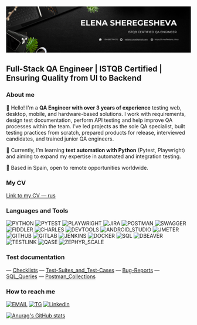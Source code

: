 [![Header](https://github.com/redana-ursa-qa/redana-ursa-qa/blob/main/assets/White%20and%20Black%20Simple%20Marketing%20LinkedIn%20Banner-2.png)](https://www.linkedin.com/in/redana-ursa-qa/)

## Full-Stack QA Engineer | ISTQB Certified | Ensuring Quality from UI to Backend

### About me

👋 Hello! I'm a **QA Engineer with over 3 years of experience** testing web, desktop, mobile, and hardware-based solutions. 
I work with requirements, design test documentation, perform API testing and help improve QA processes within the team.
I’ve led projects as the sole QA specialist, built testing practices from scratch, prepared products for release, interviewed candidates, and trained junior QA engineers.

🌱 Currently, I’m learning **test automation with Python** (Pytest, Playwright) and aiming to expand my expertise in automated and integration testing. 

📍 Based in Spain, open to remote opportunities worldwide.

### My CV
[Link to my CV — rus](https://drive.google.com/file/d/1xAyk4qe06r6o5v3fpqkjgN3Jlt3vuiNC/view?usp=sharing)
<!-- [Link to my CV — eng](https://) -->
<!-- [Link to my CV — spa](https://) -->

### Languages and Tools
![PYTHON](https://img.shields.io/badge/Python-090909?style=for-the-badge&logo=python)
![PYTEST](https://img.shields.io/badge/Pytest-090909?style=for-the-badge&logo=pytest)
![PLAYWRIGHT](https://img.shields.io/badge/Playwright-090909?style=for-the-badge&logo=playwright)
![JIRA](https://img.shields.io/badge/JIRA-090909?style=for-the-badge&logo=jira&logoColor=0055cc)
![POSTMAN](https://img.shields.io/badge/Postman-090909?style=for-the-badge&logo=postman&logoColor=ef4e14)
![SWAGGER](https://img.shields.io/badge/Swagger-090909?style=for-the-badge&logo=swagger&logoColor=38B832)
![FIDDLER](https://img.shields.io/badge/Fiddler-090909?style=for-the-badge&logo=fiddler)
![CHARLES](https://img.shields.io/badge/Charles-090909?style=for-the-badge&logo=charles&logoColor=eef0ff)
![DEVTOOLS](https://img.shields.io/badge/Devtools-090909?style=for-the-badge&logo=googlechrome)
![ANDROID_STUDIO](https://img.shields.io/badge/Android_Studio-090909?style=for-the-badge&logo=androidstudio)
![JMETER](https://img.shields.io/badge/JMeter-090909?style=for-the-badge&logo=apache&logoColor=b2204f)
![GITHUB](https://img.shields.io/badge/Github-090909?style=for-the-badge&logo=github&logoColor=ebebe8)
![GITLAB](https://img.shields.io/badge/Gitlab-090909?style=for-the-badge&logo=gitlab&logoColor)
![JENKINS](https://img.shields.io/badge/Jenkins-090909?style=for-the-badge&logo=jenkins&logoColor=d33833)
![DOCKER](https://img.shields.io/badge/Docker-090909?style=for-the-badge&logo=docker)
![SQL](https://img.shields.io/badge/sql-090909?style=for-the-badge&logo=postgresql)
![DBEAVER](https://img.shields.io/badge/Dbeaver-090909?style=for-the-badge&logo=dbeaver&logoColor=897263)
![TESTLINK](https://img.shields.io/badge/TestLink-090909?style=for-the-badge&logo=testlink)
![QASE](https://img.shields.io/badge/Qase-090909?style=for-the-badge&logo=qase)
![ZEPHYR_SCALE](https://img.shields.io/badge/Zephyr_Scale-090909?style=for-the-badge&logo=zephyr)

### Test documentation
— [Checklists]()
— [Test-Suites_and_Test-Cases]()
— [Bug-Reports]()
— [SQL_Queries]()
— [Postman_Collections]()
<!-- (https://github.com/redana.ursa-qa/check-list /bug-report /test-case /SQL etc.
добавить отдельные репозитории под каждый раздел. Посмотреть примеры репов можно на artichokeee (https://github.com/artichokeee/artichokeee)) -->

### How to reach me
[![EMAIL](https://img.shields.io/badge/redana.ursa@gmail.com-090909?style=for-the-badge&logo=gmail)](mailto:redana.ursa@gmail.com)
[![TG](https://img.shields.io/badge/Telegram-090909?style=for-the-badge&logo=telegram)](https://t.me/Redana_Ursa)
[![LinkedIn](https://img.shields.io/badge/-LinkedIn-090909?style=for-the-badge&logo=linkedin&logoColor=007BB6)](https://www.linkedin.com/in/redana-ursa-qa/)


[![Anurag's GitHub stats](https://github-readme-stats.vercel.app/api?username=redana-ursa-qa&show_icons=true&theme=merko&count_private=true)](https://github.com/anuraghazra/github-readme-stats)
